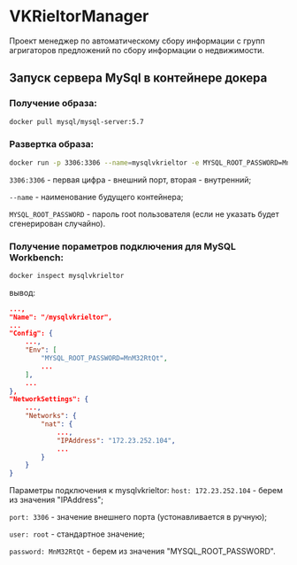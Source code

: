 # VKRieltorManager
 Проект менеджер по автоматическому сбору информации с групп агригаторов предложений по сбору информации о недвижимости.

## Запуск сервера MySql в контейнере докера
 
### Получение образа:
```bash 
docker pull mysql/mysql-server:5.7 
```

### Развертка образа:
```bash
docker run -p 3306:3306 --name=mysqlvkrieltor -e MYSQL_ROOT_PASSWORD=MnM32RtQt -d mysql:5.7
```
```3306:3306``` - первая цифра - внешний порт, вторая - внутренний;

```--name``` - наименование будущего контейнера;

```MYSQL_ROOT_PASSWORD``` - пароль root пользователя (если не указать будет сгенерирован случайно).
 

### Получение пораметров подключения для MySQL Workbench:
```bash
docker inspect mysqlvkrieltor
``` 

вывод:
```JSON
...,
"Name": "/mysqlvkrieltor",
...
"Config": {
	...,
	"Env": [
		"MYSQL_ROOT_PASSWORD=MnM32RtQt",
		...
	],
	...
},
"NetworkSettings": {
	...,
	"Networks": {
		"nat": {
			...,
			"IPAddress": "172.23.252.104",
			...
		}
	}
}
```
 
Параметры подключения к mysqlvkrieltor: 
```host: 172.23.252.104``` - берем из значения "IPAddress";

```port: 3306``` - значение внешнего порта (устонавливается в ручную);

```user: root``` - стандартное значение;

```password: MnM32RtQt``` - берем из значения "MYSQL_ROOT_PASSWORD".

